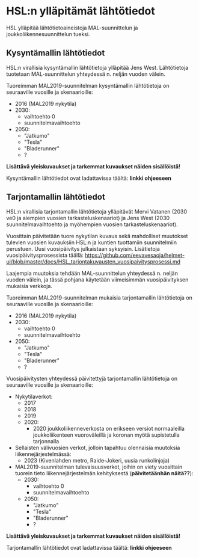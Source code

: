 # HSL:n ylläpitämät lähtötiedot

HSL ylläpitää lähtötietoaineistoja MAL-suunnittelun ja joukkoliikennesuunnittelun tueksi.

## Kysyntämallin lähtötiedot

HSL:n virallisia kysyntämallin lähtötietoja ylläpitää Jens West. Lähtötietoja tuotetaan MAL-suunnittelun yhteydessä n. neljän vuoden välein.

Tuoreimman MAL2019-suunnitelman kysyntämallin lähtötietoja on seuraaville vuosille ja skenaarioille:
* 2016 (MAL2019 nykytila)
* 2030: 
  * vaihtoehto 0
  * suunnitelmavaihtoehto
* 2050:
  * "Jatkumo"
  * "Tesla"
  * "Bladerunner"
  * ?
  
**Lisättävä yleiskuvaukset ja tarkemmat kuvaukset näiden sisällöistä!**

Kysyntämallin lähtötiedot ovat ladattavissa täältä: **linkki ohjeeseen**

## Tarjontamallin lähtötiedot

HSL:n virallisia tarjontamallin lähtötietoja ylläpitävät Mervi Vatanen (2030 ve0 ja aiempien vuosien tarkasteluskenaariot) ja Jens West (2030 suunnitelmavaihtoehto ja myöhempien vuosien tarkasteluskenaariot). 

Vuosittain päivitetään tuore nykytilan kuvaus sekä mahdolliset muutokset tulevien vuosien kuvauksiin HSL:n ja kuntien tuottamiin suunnitelmiin perustuen. Uusi vuosipäivitys julkaistaan syksyisin. Lisätietoja vuosipäivitysprosessista täällä: https://github.com/eevavesaoja/helmet-ui/blob/master/docs/HSL_tarjontakuvausten_vuosipaivitysprosessi.md 

Laajempia muutoksia tehdään MAL-suunnittelun yhteydessä n. neljän vuoden välein, ja tässä pohjana käytetään viimeisimmän vuosipäivityksen mukaisia verkkoja.

Tuoreimman MAL2019-suunnitelman mukaisia tarjontamallin lähtötietoja on seuraaville vuosille ja skenaarioille:

* 2016 (MAL2019 nykytila)
* 2030: 
  * vaihtoehto 0
  * suunnitelmavaihtoehto
* 2050:
  * "Jatkumo"
  * "Tesla"
  * "Bladerunner"
  * ?

Vuosipäivitysten yhteydessä päivitettyjä tarjontamallin lähtötietoja on seuraaville vuosille ja skenaarioille:

* Nykytilaverkot:
  * 2017
  * 2018
  * 2019
  * 2020:
    * 2020 joukkoliikenneverkosta on erikseen versiot normaaleilla joukkoliikenteen vuoroväleillä ja koronan myötä supistetulla tarjonnalla
*	Sellaisten välivuosien verkot, jolloin tapahtuu olennaisia muutoksia liikennejärjestelmässä:
    *	2023 (Kivenlahden metro, Raide-Jokeri, uusia runkolinjoja)
* MAL2019-suunnitelman tulevaisuusverkot, joihin on viety vuosittain tuorein tieto liikennejärjestelmän kehityksestä (**päivitetäänhän näitä??**):
  * 2030: 
    * vaihtoehto 0
    * suunnitelmavaihtoehto
  * 2050:
    * "Jatkumo"
    * "Tesla"
    * "Bladerunner"
    * ?

**Lisättävä yleiskuvaukset ja tarkemmat kuvaukset näiden sisällöistä!**

Tarjontamallin lähtötiedot ovat ladattavissa täältä: **linkki ohjeeseen**

